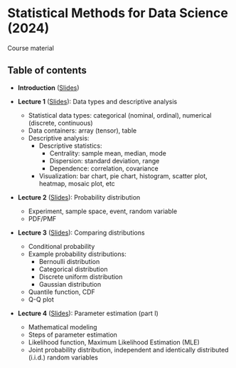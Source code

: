 # Statistical Methods for Data Science (2024)

Course material

## Table of contents

+ **Introduction** ([Slides](./lectures/introduction_handout.pdf))
+ **Lecture 1** ([Slides](./lectures/l1_handout.pdf)): Data types and descriptive analysis
  + Statistical data types: categorical (nominal, ordinal), numerical (discrete, continuous)
  + Data containers: array (tensor), table
  + Descriptive analysis:
    + Descriptive statistics:
      + Centrality: sample mean, median, mode
      + Dispersion: standard deviation, range
      + Dependence: correlation, covariance
    + Visualization: bar chart, pie chart, histogram, scatter plot, heatmap, mosaic plot, etc

+ **Lecture 2** ([Slides](./lectures/l2_handout.pdf)): Probability distribution
  + Experiment, sample space, event, random variable
  + PDF/PMF

+ **Lecture 3** ([Slides](./lectures/l3_handout.pdf)): Comparing distributions
  + Conditional probability
  + Example probability distributions:
    + Bernoulli distribution
    + Categorical distribution
    + Discrete uniform distribution
    + Gaussian distribution
  + Quantile function, CDF
  + Q-Q plot

+ **Lecture 4** ([Slides](./lectures/l4_handout.pdf)): Parameter estimation (part I)
  + Mathematical modeling
  + Steps of parameter estimation
  + Likelihood function, Maximum Likelihood Estimation (MLE)
  + Joint probability distribution, independent and identically distributed (i.i.d.) random variables
